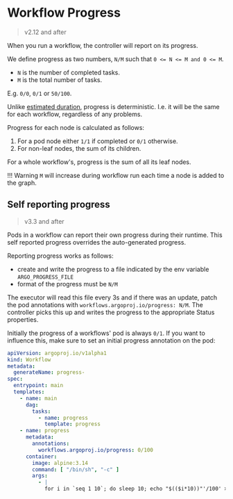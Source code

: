 # Workflow Progress

> v2.12 and after

When you run a workflow, the controller will report on its progress.

We define progress as two numbers, `N/M` such that `0 <= N <= M and 0 <= M`.

* `N` is the number of completed tasks.
* `M` is the total number of tasks.

E.g. `0/0`, `0/1` or `50/100`.

Unlike [estimated duration](estimated-duration.md), progress is deterministic. I.e. it will be the same for each workflow, regardless of any problems.

Progress for each node is calculated as follows:

1. For a pod node either `1/1` if completed or `0/1` otherwise.
2. For non-leaf nodes, the sum of its children.

For a whole workflow's, progress is the sum of all its leaf nodes.

!!! Warning
    `M` will increase during workflow run each time a node is added to the graph.

## Self reporting progress

> v3.3 and after

Pods in a workflow can report their own progress during their runtime. This self reported progress overrides the
auto-generated progress.

Reporting progress works as follows:

* create and write the progress to a file indicated by the env variable `ARGO_PROGRESS_FILE`
* format of the progress must be `N/M`

The executor will read this file every 3s and if there was an update,
patch the pod annotations with `workflows.argoproj.io/progress: N/M`.
The controller picks this up and writes the progress to the appropriate Status properties.

Initially the progress of a workflows' pod is always `0/1`. If you want to influence this, make sure to set an initial
progress annotation on the pod:

```yaml
apiVersion: argoproj.io/v1alpha1
kind: Workflow
metadata:
  generateName: progress-
spec:
  entrypoint: main
  templates:
    - name: main
      dag:
        tasks:
          - name: progress
            template: progress
    - name: progress
      metadata:
        annotations:
          workflows.argoproj.io/progress: 0/100
      container:
        image: alpine:3.14
        command: [ "/bin/sh", "-c" ]
        args:
          - |
            for i in `seq 1 10`; do sleep 10; echo "$(($i*10))"'/100' > $ARGO_PROGRESS_FILE; done
```
